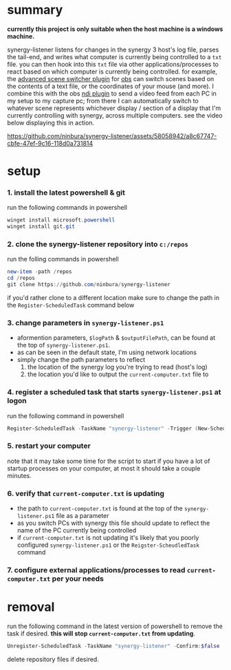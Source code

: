 # summary
**currently this project is only suitable when the host machine is a windows machine.** 

synergy-listener listens for changes in the synergy 3 host's log file, parses the tail-end, and writes what computer is currently being controlled to a `txt` file. you can then hook into this `txt` file via other applications/processes to react based on which computer is currently being controlled. for example, the [advanced scene switcher plugin](https://github.com/WarmUpTill/SceneSwitcher) for [obs](https://obsproject.com/) can switch scenes based on the contents of a text file, or the coordinates of your mouse (and more). I combine this with the obs [ndi plugin](https://github.com/obs-ndi/obs-ndi) to send a video feed from each PC in my setup to my capture pc; from there I can automatically switch to whatever scene represents whichever display / section of a display that I'm currently controlling with synergy, across multiple computers. see the video below displaying this in action.

https://github.com/ninbura/synergy-listener/assets/58058942/a8c67747-cbfe-47ef-9c16-118d0a731814

# setup

### 1. install the latest powershell & git
run the following commands in powershell
```powershell
winget install microsoft.powershell
winget install git.git
```

### 2. clone the synergy-listener repository into `c:/repos`
run the folling commands in powershell
```powershell
new-item -path /repos
cd /repos
git clone https://github.com/ninbura/synergy-listener
```
if you'd rather clone to a different location make sure to change the path in the `Register-ScheduledTask` command below

### 3. change parameters in `synergy-listener.ps1`
- aformention parameters, `$logPath` & `$outputFilePath`, can be found at the top of `synergy-listener.ps1`.
- as can be seen in the default state, I'm using network locations
- simply change the path parameters to reflect
  1.  the location of the synergy log you're trying to read (host's log)
  2.  the location you'd like to output the `current-computer.txt` file to

### 4. register a scheduled task that starts `synergy-listener.ps1` at logon
run the following command in powershell
```powershell
Register-ScheduledTask -TaskName "synergy-listener" -Trigger (New-ScheduledTaskTrigger -AtLogon) -Action (New-ScheduledTaskAction -Execute "pwsh" -Argument "-WindowStyle Hidden -Command `"& c:/repos/synergy-listener/synergy-listener.ps1`"") -RunLevel Highest -Force;
```

### 5. restart your computer
note that it may take some time for the script to start if you have a lot of startup processes on your computer, at most it should take a couple minutes.

### 6. verify that `current-computer.txt` is updating
- the path to `current-computer.txt` is found at the top of the `synergy-listener.ps1` file as a parameter
- as you switch PCs with synergy this file should update to reflect the name of the PC currently being controlled
- if `current-computer.txt` is not updating it's likely that you poorly configured `synergy-listener.ps1` or the `Reigster-ScheudledTask` command

### 7. configure external applications/processes to read `current-computer.txt` per your needs

# removal
run the following command in the latest version of powershell to remove the task if desired. **this will stop `current-computer.txt` from updating**.
```powershell
Unregister-ScheduledTask -TaskName "synergy-listener" -Confirm:$false
```
delete repository files if desired.
